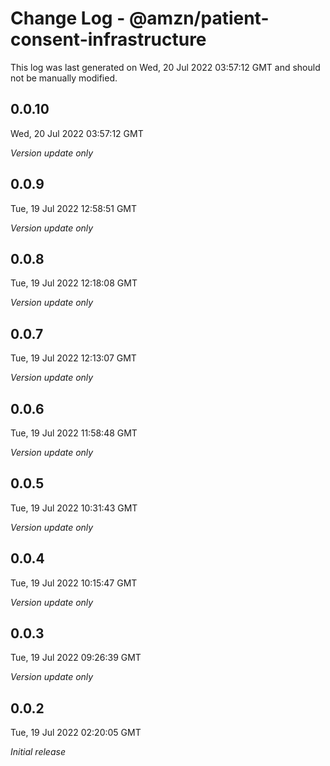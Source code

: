 # Change Log - @amzn/patient-consent-infrastructure

This log was last generated on Wed, 20 Jul 2022 03:57:12 GMT and should not be manually modified.

## 0.0.10
Wed, 20 Jul 2022 03:57:12 GMT

_Version update only_

## 0.0.9
Tue, 19 Jul 2022 12:58:51 GMT

_Version update only_

## 0.0.8
Tue, 19 Jul 2022 12:18:08 GMT

_Version update only_

## 0.0.7
Tue, 19 Jul 2022 12:13:07 GMT

_Version update only_

## 0.0.6
Tue, 19 Jul 2022 11:58:48 GMT

_Version update only_

## 0.0.5
Tue, 19 Jul 2022 10:31:43 GMT

_Version update only_

## 0.0.4
Tue, 19 Jul 2022 10:15:47 GMT

_Version update only_

## 0.0.3
Tue, 19 Jul 2022 09:26:39 GMT

_Version update only_

## 0.0.2
Tue, 19 Jul 2022 02:20:05 GMT

_Initial release_

